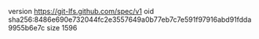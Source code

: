 version https://git-lfs.github.com/spec/v1
oid sha256:8486e690e732044fc2e3557649a0b77eb7c7e591f97916abd91fdda9955b6e7c
size 1596
